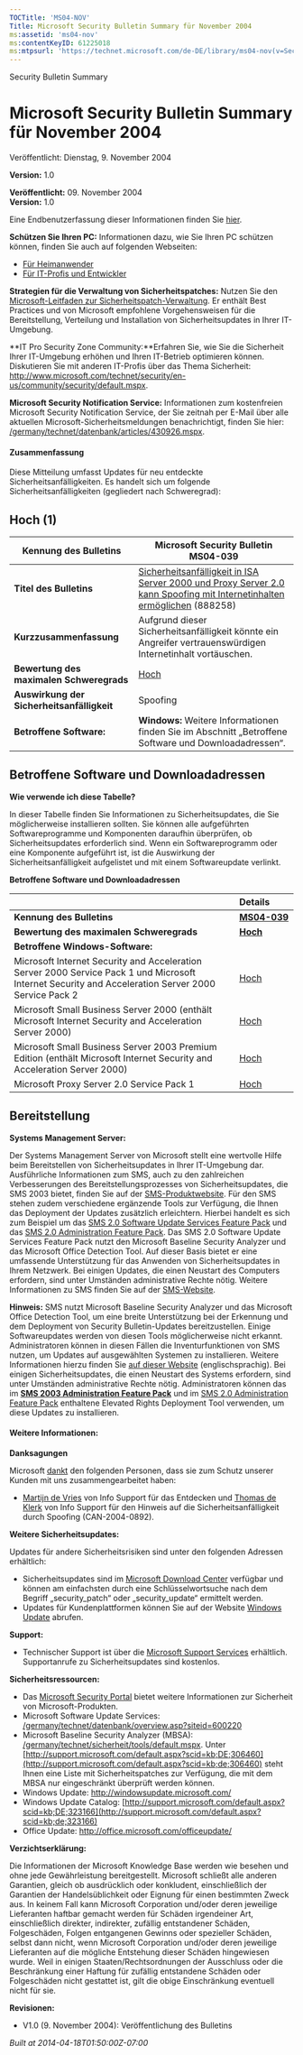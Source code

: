 ```yaml
---
TOCTitle: 'MS04-NOV'
Title: Microsoft Security Bulletin Summary für November 2004
ms:assetid: 'ms04-nov'
ms:contentKeyID: 61225018
ms:mtpsurl: 'https://technet.microsoft.com/de-DE/library/ms04-nov(v=Security.10)'
---
```


Security Bulletin Summary

Microsoft Security Bulletin Summary für November 2004
=====================================================

Veröffentlicht: Dienstag, 9. November 2004

**Version:** 1.0

**Veröffentlicht:** 09. November 2004  
**Version:** 1.0

Eine Endbenutzerfassung dieser Informationen finden Sie [hier](http://www.microsoft.com/germany/sicherheit/).

**Schützen Sie Ihren PC:** Informationen dazu, wie Sie Ihren PC schützen können, finden Sie auch auf folgenden Webseiten:

-   [Für Heimanwender](http://www.microsoft.com/germany/protect/)
-   [Für IT-Profis und Entwickler](http://www.microsoft.com/germany/sicherheit/guidance/default.mspx)

**Strategien für die Verwaltung von Sicherheitspatches:** Nutzen Sie den [Microsoft-Leitfaden zur Sicherheitspatch-Verwaltung](http://www.microsoft.com/germany/technet/datenbank/articles/900193.mspx). Er enthält Best Practices und von Microsoft empfohlene Vorgehensweisen für die Bereitstellung, Verteilung und Installation von Sicherheitsupdates in Ihrer IT-Umgebung.

**IT Pro Security Zone Community:**Erfahren Sie, wie Sie die Sicherheit Ihrer IT-Umgebung erhöhen und Ihren IT-Betrieb optimieren können. Diskutieren Sie mit anderen IT-Profis über das Thema Sicherheit: <http://www.microsoft.com/technet/security/en-us/community/security/default.mspx>.

**Microsoft Security Notification Service:** Informationen zum kostenfreien Microsoft Security Notification Service, der Sie zeitnah per E-Mail über alle aktuellen Microsoft-Sicherheitsmeldungen benachrichtigt, finden Sie hier: [/germany/technet/datenbank/articles/430926.mspx](http://www.microsoft.com/germany/technet/datenbank/articles/430926.mspx).

#### Zusammenfassung

Diese Mitteilung umfasst Updates für neu entdeckte Sicherheitsanfälligkeiten. Es handelt sich um folgende Sicherheitsanfälligkeiten (gegliedert nach Schweregrad):

Hoch (1)
--------

| Kennung des Bulletins                      | Microsoft Security Bulletin MS04-039                                                                                                                                                                   |
|--------------------------------------------|--------------------------------------------------------------------------------------------------------------------------------------------------------------------------------------------------------|
| **Titel des Bulletins**                    | [Sicherheitsanfälligkeit in ISA Server 2000 und Proxy Server 2.0 kann Spoofing mit Internetinhalten ermöglichen](http://www.microsoft.com/germany/technet/sicherheit/bulletins/ms04-039.mspx) (888258) |
| **Kurzzusammenfassung**                    | Aufgrund dieser Sicherheitsanfälligkeit könnte ein Angreifer vertrauenswürdigen Internetinhalt vortäuschen.                                                                                            |
| **Bewertung des maximalen Schweregrads**   | [Hoch](http://www.microsoft.com/germany/technet/datenbank/articles/527029.mspx)                                                                                                                        |
| **Auswirkung der Sicherheitsanfälligkeit** | Spoofing                                                                                                                                                                                               |
| **Betroffene Software:**                   | **Windows:** Weitere Informationen finden Sie im Abschnitt „Betroffene Software und Downloadadressen“.                                                                                                 |

Betroffene Software und Downloadadressen
----------------------------------------

**Wie verwende ich diese Tabelle?**  

In dieser Tabelle finden Sie Informationen zu Sicherheitsupdates, die Sie möglicherweise installieren sollten. Sie können alle aufgeführten Softwareprogramme und Komponenten daraufhin überprüfen, ob Sicherheitsupdates erforderlich sind. Wenn ein Softwareprogramm oder eine Komponente aufgeführt ist, ist die Auswirkung der Sicherheitsanfälligkeit aufgelistet und mit einem Softwareupdate verlinkt.

**Betroffene Software und Downloadadressen**

|                                                                                                                                                     | Details                                                                                                              |
|-----------------------------------------------------------------------------------------------------------------------------------------------------|----------------------------------------------------------------------------------------------------------------------|
| **Kennung des Bulletins**                                                                                                                           | [**MS04-039**](http://www.microsoft.com/germany/technet/sicherheit/bulletins/ms04-039.mspx)                          |
| **Bewertung des maximalen Schweregrads**                                                                                                            | [**Hoch**](http://www.microsoft.com/germany/technet/datenbank/articles/527029.mspx)                                  |
| **Betroffene Windows-Software:**                                                                                                                    |                                                                                                                      |
| Microsoft Internet Security and Acceleration Server 2000 Service Pack 1 und Microsoft Internet Security and Acceleration Server 2000 Service Pack 2 | [Hoch](https://www.microsoft.com/download/details.aspx?familyid=7a4c318f-5ac9-4cf2-8792-a4a62076ebe7&displaylang=de) |
| Microsoft Small Business Server 2000 (enthält Microsoft Internet Security and Acceleration Server 2000)                                             | [Hoch](https://www.microsoft.com/download/details.aspx?familyid=7a4c318f-5ac9-4cf2-8792-a4a62076ebe7&displaylang=de) |
| Microsoft Small Business Server 2003 Premium Edition (enthält Microsoft Internet Security and Acceleration Server 2000)                             | [Hoch](https://www.microsoft.com/download/details.aspx?familyid=7a4c318f-5ac9-4cf2-8792-a4a62076ebe7&displaylang=de) |
| Microsoft Proxy Server 2.0 Service Pack 1                                                                                                           | [Hoch](https://www.microsoft.com/download/details.aspx?familyid=55643141-91e3-4474-8134-72887bc6fc18&displaylang=de) |

Bereitstellung
--------------

**Systems Management Server:**

Der Systems Management Server von Microsoft stellt eine wertvolle Hilfe beim Bereitstellen von Sicherheitsupdates in Ihrer IT-Umgebung dar. Ausführliche Informationen zum SMS, auch zu den zahlreichen Verbesserungen des Bereitstellungsprozesses von Sicherheitsupdates, die SMS 2003 bietet, finden Sie auf der [SMS-Produktwebsite](http://www.microsoft.com/germany/smsmgmt/). Für den SMS stehen zudem verschiedene ergänzende Tools zur Verfügung, die Ihnen das Deployment der Updates zusätzlich erleichtern. Hierbei handelt es sich zum Beispiel um das [SMS 2.0 Software Update Services Feature Pack](http://go.microsoft.com/fwlink/?linkid=33340) und das [SMS 2.0 Administration Feature Pack](http://go.microsoft.com/fwlink/?linkid=21161). Das SMS 2.0 Software Update Services Feature Pack nutzt den Microsoft Baseline Security Analyzer und das Microsoft Office Detection Tool. Auf dieser Basis bietet er eine umfassende Unterstützung für das Anwenden von Sicherheitsupdates in Ihrem Netzwerk. Bei einigen Updates, die einen Neustart des Computers erfordern, sind unter Umständen administrative Rechte nötig. Weitere Informationen zu SMS finden Sie auf der [SMS-Website](http://www.microsoft.com/germany/smsmgmt/).

**Hinweis:** SMS nutzt Microsoft Baseline Security Analyzer und das Microsoft Office Detection Tool, um eine breite Unterstützung bei der Erkennung und dem Deployment von Security Bulletin-Updates bereitzustellen. Einige Softwareupdates werden von diesen Tools möglicherweise nicht erkannt. Administratoren können in diesen Fällen die Inventurfunktionen von SMS nutzen, um Updates auf ausgewählten Systemen zu installieren. Weitere Informationen hierzu finden Sie [auf dieser Website](http://www.microsoft.com/technet/prodtechnol/sms/sms2003/patchupdate.mspx) (englischsprachig). Bei einigen Sicherheitsupdates, die einen Neustart des Systems erfordern, sind unter Umständen administrative Rechte nötig. Administratoren können das im [**SMS 2003 Administration Feature Pack**](http://www.microsoft.com/smserver/downloads/2003/adminpack.asp) und im [SMS 2.0 Administration Feature Pack](http://www.microsoft.com/smserver/downloads/20/featurepacks/adminpack/) enthaltene Elevated Rights Deployment Tool verwenden, um diese Updates zu installieren.

#### Weitere Informationen:

**Danksagungen**

Microsoft [dankt](http://www.microsoft.com/germany/technet/sicherheit/bulletins/policy.mspx) den folgenden Personen, dass sie zum Schutz unserer Kunden mit uns zusammengearbeitet haben:

-   [Martijn de Vries](mailto:martijnv@infosupport.com) von Info Support für das Entdecken und [Thomas de Klerk](mailto:thomask@infosupport.com) von Info Support für den Hinweis auf die Sicherheitsanfälligkeit durch Spoofing (CAN-2004-0892).

**Weitere Sicherheitsupdates:**

Updates für andere Sicherheitsrisiken sind unter den folgenden Adressen erhältlich:

-   Sicherheitsupdates sind im [Microsoft Download Center](http://www.microsoft.com/downloads/search.aspx?langid=10&displaylang=de) verfügbar und können am einfachsten durch eine Schlüsselwortsuche nach dem Begriff „security\_patch“ oder „security\_update“ ermittelt werden.
-   Updates für Kundenplattformen können Sie auf der Website [Windows Update](http://v4.windowsupdate.microsoft.com/de/default.asp) abrufen.

**Support:**

-   Technischer Support ist über die [Microsoft Support Services](http://support.microsoft.com/default.aspx?ln=de) erhältlich. Supportanrufe zu Sicherheitsupdates sind kostenlos.

**Sicherheitsressourcen:**

-   Das [Microsoft Security Portal](http://www.microsoft.com/germany/sicherheit/) bietet weitere Informationen zur Sicherheit von Microsoft-Produkten.
-   Microsoft Software Update Services: [/germany/technet/datenbank/overview.asp?siteid=600220](http://www.microsoft.com/germany/technet/datenbank/overview.asp?siteid=600220)
-   Microsoft Baseline Security Analyzer (MBSA): [/germany/technet/sicherheit/tools/default.mspx](http://www.microsoft.com/germany/technet/sicherheit/tools/default.mspx). Unter [http://support.microsoft.com/default.aspx?scid=kb;DE;306460](http://support.microsoft.com/default.aspx?scid=kb;de;306460) steht Ihnen eine Liste mit Sicherheitspatches zur Verfügung, die mit dem MBSA nur eingeschränkt überprüft werden können.
-   Windows Update: <http://windowsupdate.microsoft.com/>
-   Windows Update Catalog: [http://support.microsoft.com/default.aspx?scid=kb;DE;323166](http://support.microsoft.com/default.aspx?scid=kb;de;323166)
-   Office Update: <http://office.microsoft.com/officeupdate/>

**Verzichtserklärung:**

Die Informationen der Microsoft Knowledge Base werden wie besehen und ohne jede Gewährleistung bereitgestellt. Microsoft schließt alle anderen Garantien, gleich ob ausdrücklich oder konkludent, einschließlich der Garantien der Handelsüblichkeit oder Eignung für einen bestimmten Zweck aus. In keinem Fall kann Microsoft Corporation und/oder deren jeweilige Lieferanten haftbar gemacht werden für Schäden irgendeiner Art, einschließlich direkter, indirekter, zufällig entstandener Schäden, Folgeschäden, Folgen entgangenen Gewinns oder spezieller Schäden, selbst dann nicht, wenn Microsoft Corporation und/oder deren jeweilige Lieferanten auf die mögliche Entstehung dieser Schäden hingewiesen wurde. Weil in einigen Staaten/Rechtsordnungen der Ausschluss oder die Beschränkung einer Haftung für zufällig entstandene Schäden oder Folgeschäden nicht gestattet ist, gilt die obige Einschränkung eventuell nicht für sie.

**Revisionen:**

-   V1.0 (9. November 2004): Veröffentlichung des Bulletins

*Built at 2014-04-18T01:50:00Z-07:00*
